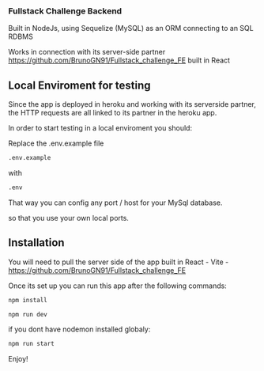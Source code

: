 
### Fullstack Challenge Backend

Built in NodeJs, using Sequelize (MySQL) as an ORM connecting to an SQL RDBMS


Works in connection with its server-side partner https://github.com/BrunoGN91/Fullstack_challenge_FE built in React

## Local Enviroment for testing

Since the app is deployed in heroku and working with its serverside partner, the HTTP requests are all linked
to its partner in the heroku app.

In order to start testing in a local enviroment you should:

Replace the .env.example file

```bash
.env.example
```

with

```bash
.env
```

That way you can config any port / host for your MySql database.

so that you use your own local ports.

## Installation

You will need to pull the server side of the app built in React - Vite - https://github.com/BrunoGN91/Fullstack_challenge_FE

Once its set up you can run this app after the following commands:

```bash
npm install
```

```bash
npm run dev
```

if you dont have nodemon installed globaly: 

```bash
npm run start
```

Enjoy!



